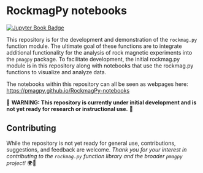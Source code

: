 # RockmagPy notebooks

[![Jupyter Book Badge](https://jupyterbook.org/badge.svg)](https://pmagpy.github.io/RockmagPy-notebooks)

This repository is for the development and demonstration of the `rockmag.py` function module. The ultimate goal of these functions are to integrate additional functionality for the analysis of rock magnetic experiments into the `pmagpy` package. To facilitate development, the initial rockmag.py module is in this repository along with notebooks that use the rockmag.py functions to visualize and analyze data.

The notebooks within this repository can all be seen as webpages here: https://pmagpy.github.io/RockmagPy-notebooks

🚧 **WARNING: This repository is currently under initial development and is not yet ready for research or instructional use.** 🚧

## Contributing

While the repository is not yet ready for general use, contributions, suggestions, and feedback are welcome. _Thank you for your interest in contributing to the `rockmag.py` function library and the broader `pmagpy` project!_ 🌍🧲
